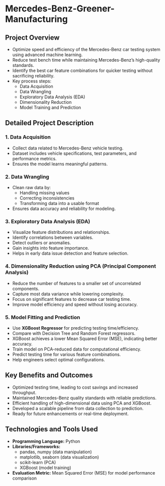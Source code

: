 # Mercedes-Benz-Greener-Manufacturing

## Project Overview
- Optimize speed and efficiency of the Mercedes-Benz car testing system using advanced machine learning.
- Reduce test bench time while maintaining Mercedes-Benz’s high-quality standards.
- Identify the best car feature combinations for quicker testing without sacrificing reliability.
- Key process steps:
  - Data Acquisition
  - Data Wrangling
  - Exploratory Data Analysis (EDA)
  - Dimensionality Reduction
  - Model Training and Prediction

## Detailed Project Description

### 1. Data Acquisition
- Collect data related to Mercedes-Benz vehicle testing.
- Dataset includes vehicle specifications, test parameters, and performance metrics.
- Ensures the model learns meaningful patterns.

### 2. Data Wrangling
- Clean raw data by:
  - Handling missing values
  - Correcting inconsistencies
  - Transforming data into a usable format
- Ensures data accuracy and reliability for modeling.

### 3. Exploratory Data Analysis (EDA)
- Visualize feature distributions and relationships.
- Identify correlations between variables.
- Detect outliers or anomalies.
- Gain insights into feature importance.
- Helps in early data issue detection and feature selection.

### 4. Dimensionality Reduction using PCA (Principal Component Analysis)
- Reduce the number of features to a smaller set of uncorrelated components.
- Capture most data variance while lowering complexity.
- Focus on significant features to decrease car testing time.
- Improve model efficiency and speed without losing accuracy.

### 5. Model Fitting and Prediction
- Use **XGBoost Regressor** for predicting testing time/efficiency.
- Compare with Decision Tree and Random Forest regressors.
- XGBoost achieves a lower Mean Squared Error (MSE), indicating better accuracy.
- Train model on PCA-reduced data for computational efficiency.
- Predict testing time for various feature combinations.
- Help engineers select optimal configurations.

## Key Benefits and Outcomes
- Optimized testing time, leading to cost savings and increased throughput.
- Maintained Mercedes-Benz quality standards with reliable predictions.
- Efficient handling of high-dimensional data using PCA and XGBoost.
- Developed a scalable pipeline from data collection to prediction.
- Ready for future enhancements or real-time deployment.

## Technologies and Tools Used
- **Programming Language:** Python
- **Libraries/Frameworks:**
  - pandas, numpy (data manipulation)
  - matplotlib, seaborn (data visualization)
  - scikit-learn (PCA)
  - XGBoost (model training)
- **Evaluation Metric:** Mean Squared Error (MSE) for model performance comparison


